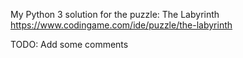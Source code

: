 My Python 3 solution for the puzzle: The Labyrinth
https://www.codingame.com/ide/puzzle/the-labyrinth

TODO:
Add some comments
